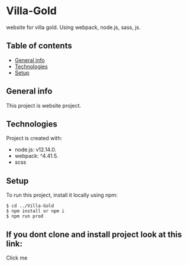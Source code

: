 # Villa-Gold
website for villa gold. Using webpack, node.js, sass, js.

## Table of contents
* [General info](#general-info)
* [Technologies](#technologies)
* [Setup](#setup)

## General info
This project is website project. 

## Technologies
Project is created with:
* node.js: v12.14.0.
* webpack: ^4.41.5.
* scss
	
## Setup
To run this project, install it locally using npm:

```
$ cd ../Villa-Gold
$ npm install or npm i
$ npm run prod
```

## If you dont clone and install project look at this link:

<p>Click me<a href="https://mszxyzdev.github.io/Villa-Gold/build/index.html"></p>
